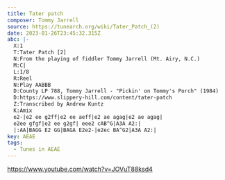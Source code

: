 ```yaml
---
title: Tater patch
composer: Tommy Jarrell
source: https://tunearch.org/wiki/Tater_Patch_(2)
date: 2023-01-26T23:45:32.315Z
abc: |-
  X:1
  T:Tater Patch [2]
  N:From the playing of fiddler Tommy Jarrell (Mt. Airy, N.C.)
  M:C|
  L:1/8
  R:Reel
  N:Play AABBB
  D:County LP 788, Tommy Jarrell - "Pickin' on Tommy's Porch" (1984)
  D:https://www.slippery-hill.com/content/tater-patch
  Z:Transcribed by Andrew Kuntz
  K:Amix
  e2-|e2 ee g2ff|e2 ee aeff|e2 ae agag|e2 ae agag|
  e2ee gfgf|e2 ee g2gf| eee2 cAB^G|A3A A2:|
  |:AA|BAGG E2 GG|BAGA E2e2-|e2ec BA^G2|A3A A2:|
key: AEAE
tags:
  - Tunes in AEAE
---
```

https://www.youtube.com/watch?v=JOVuT88ksd4